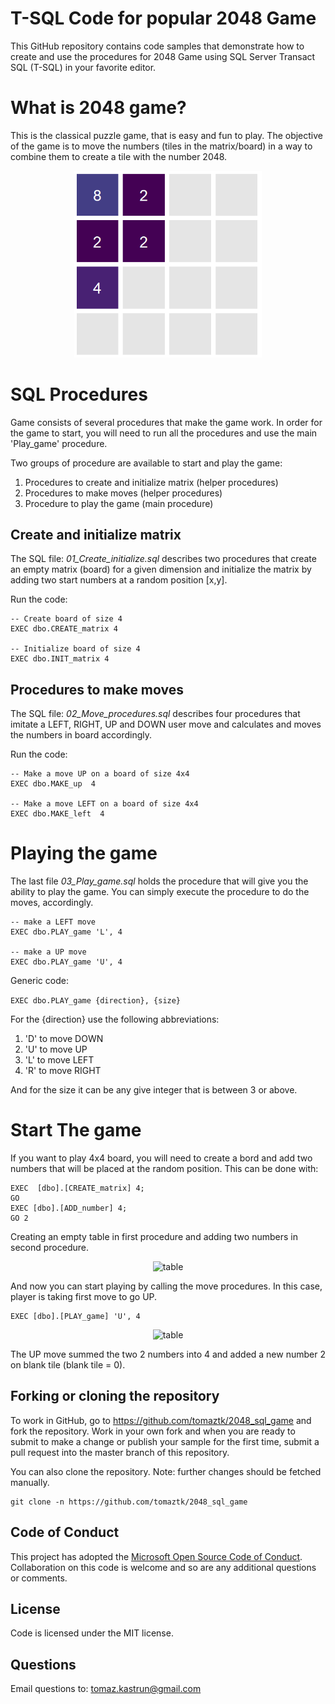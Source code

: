 # T-SQL Code for popular 2048 Game
This GitHub repository contains code samples that demonstrate how to create and use the procedures for 2048 Game using SQL Server Transact SQL (T-SQL) in your favorite editor.

# What is 2048 game?
This is the classical puzzle game, that is easy and fun to play. The objective of the game is to move the numbers (tiles in the matrix/board) in a way to combine them to create a tile with the number 2048.


<!--![](/img/game2048.png?style=centerme) -->
<div style="text-align:center"><img src="/img/game2048.png" alt="2048" style="width:300px;"/></div>



# SQL Procedures

Game consists of several procedures that make the game work.
In order for the game to start, you will need to run all the procedures and use the main 'Play_game' procedure.

Two groups of procedure are available to start and play the game:
  1. Procedures to create and initialize matrix (helper procedures)
  2. Procedures to make moves (helper procedures)
  3. Procedure to play the game (main procedure)



## Create and initialize matrix

The SQL file: _01_Create_initialize.sql_  describes two procedures that create an empty matrix (board) for a given dimension and initialize the matrix by adding two start numbers at a random position [x,y].

Run the code:
```(sql)
-- Create board of size 4
EXEC dbo.CREATE_matrix 4

-- Initialize board of size 4
EXEC dbo.INIT_matrix 4 
```

## Procedures to make moves

The SQL file: _02_Move_procedures.sql_ describes four procedures that imitate a LEFT, RIGHT, UP and DOWN user move and calculates and moves the numbers in board accordingly.

Run the code:

```(sql)
-- Make a move UP on a board of size 4x4
EXEC dbo.MAKE_up  4

-- Make a move LEFT on a board of size 4x4
EXEC dbo.MAKE_left  4

```


# Playing the game

The last file _03_Play_game.sql_ holds the procedure that will give you the ability to play the game. You can simply execute the procedure to do the moves, accordingly.

```
-- make a LEFT move
EXEC dbo.PLAY_game 'L', 4

-- make a UP move
EXEC dbo.PLAY_game 'U', 4
```

Generic code:

```EXEC dbo.PLAY_game {direction}, {size}```

For the {direction} use the following abbreviations:
1. 'D' to move DOWN
2. 'U' to move UP
3. 'L' to move LEFT
4. 'R' to move RIGHT

And for the size it can be any give integer that is between 3 or above.


# Start The game

If you want to play 4x4 board, you will need to create a bord and add two numbers that will be placed at the random position. This can be done with:

```
EXEC  [dbo].[CREATE_matrix] 4;
GO
EXEC [dbo].[ADD_number] 4;
GO 2
```

Creating an empty table in first procedure and adding two numbers in second procedure.

<div style="text-align:center"><img src="/img/table1.png" alt="table" style="width:300px;"/></div>

And now you can start playing by calling the move procedures. In this case, player is taking first move to go UP. 

```
EXEC [dbo].[PLAY_game] 'U', 4
```
<div style="text-align:center"><img src="/img/table2.png" alt="table" style="width:300px;"/></div>

The UP move summed the two 2 numbers into 4 and added a new number 2 on blank tile (blank tile = 0).


## Forking or cloning the repository
To work in GitHub, go to https://github.com/tomaztk/2048_sql_game and fork the repository. Work in your own fork and when you are ready to submit to make a change or publish your sample for the first time, submit a pull request into the master branch of this repository. 

You can also clone the repository. Note: further changes should be fetched manually.


```
git clone -n https://github.com/tomaztk/2048_sql_game
```

## Code of Conduct
This project has adopted the [Microsoft Open Source Code of Conduct](https://opensource.microsoft.com/codeofconduct/). Collaboration on this code is welcome and so are any additional questions or comments.


## License
Code is licensed under the MIT license.

## Questions
Email questions to: tomaz.kastrun@gmail.com
